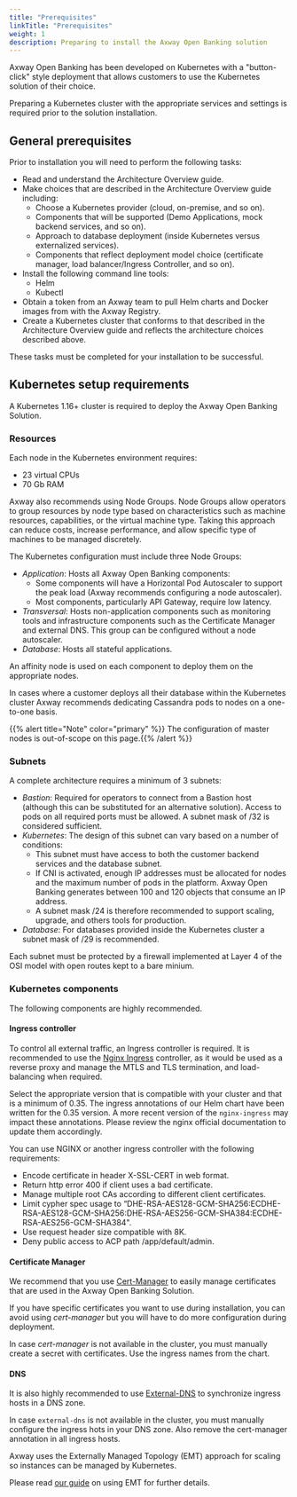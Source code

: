 ```yaml
---
title: "Prerequisites"
linkTitle: "Prerequisites"
weight: 1
description: Preparing to install the Axway Open Banking solution
---
```


Axway Open Banking has been developed on Kubernetes with a "button-click" style deployment that allows customers to use the Kubernetes solution of their choice.

Preparing a Kubernetes cluster with the appropriate services and settings is required prior to the solution installation.

## General prerequisites

Prior to installation you will need to perform the following tasks:

* Read and understand the Architecture Overview guide.
* Make choices that are described in the Architecture Overview guide including:
    * Choose a Kubernetes provider (cloud, on-premise, and so on).
    * Components that will be supported (Demo Applications, mock backend services, and so on).
    * Approach to database deployment (inside Kubernetes versus externalized services).
    * Components that reflect deployment model choice (certificate manager, load balancer/Ingress Controller, and so on).
* Install the following command line tools:
    * Helm
    * Kubectl
* Obtain a token from an Axway team to pull Helm charts and Docker images from with the Axway Registry.
* Create a Kubernetes cluster that conforms to that described in the Architecture Overview guide and reflects the architecture choices described above.

These tasks must be completed for your installation to be successful.

## Kubernetes setup requirements

A Kubernetes 1.16+ cluster is required to deploy the Axway Open Banking Solution.

### Resources

Each node in the Kubernetes environment requires:

* 23 virtual CPUs
* 70 Gb RAM

Axway also recommends using Node Groups. Node Groups allow operators to group resources by node type based on characteristics such as machine resources, capabilities, or the virtual machine type. Taking this approach can reduce costs, increase performance, and allow specific type of machines to be managed discretely.

The Kubernetes configuration must include three Node Groups:

* *Application*: Hosts all Axway Open Banking components:
    * Some components will have a Horizontal Pod Autoscaler to support the peak load (Axway recommends configuring a node autoscaler).
    * Most components, particularly API Gateway, require low latency.
* *Transversal*: Hosts non-application components such as monitoring tools and infrastructure components such as the Certificate Manager and external DNS. This group can be configured without a node autoscaler.
* *Database*: Hosts all stateful applications.

An affinity node is used on each component to deploy them on the appropriate nodes.

In cases where a customer deploys all their database within the Kubernetes cluster Axway recommends dedicating Cassandra pods to nodes on a one-to-one basis.

{{% alert title="Note" color="primary" %}} The configuration of master nodes is out-of-scope on this page.{{% /alert %}}

### Subnets

A complete architecture requires a minimum of 3 subnets:

* *Bastion*: Required for operators to connect from a Bastion host (although this can be substituted for an alternative solution). Access to pods on all required ports must be allowed. A subnet mask of /32 is considered sufficient.
* *Kubernetes*: The design of this subnet can vary based on a number of conditions:
    * This subnet must have access to both the customer backend services and the database subnet.
    * If CNI is activated, enough IP addresses must be allocated for nodes and the maximum number of pods in the platform. Axway Open Banking generates between 100 and 120 objects that consume an IP address.
    * A subnet mask /24 is therefore recommended to support scaling, upgrade, and others tools for production.
* *Database*: For databases provided inside the Kubernetes cluster a subnet mask of /29 is recommended.

Each subnet must be protected by a firewall implemented at Layer 4 of the OSI model with open routes kept to a bare minium.

### Kubernetes components

The following components are highly recommended.

#### Ingress controller

To control all external traffic, an Ingress controller is required.
It is recommended to use the [Nginx Ingress](https://github.com/kubernetes/ingress-nginx/tree/main/charts/ingress-nginx) controller, as it would be used as a reverse proxy and manage the MTLS and TLS termination, and load-balancing when required.

Select the appropriate version that is compatible with your cluster and that is a minimum of 0.35. The ingress annotations of our Helm chart have been written for the 0.35 version. A more recent version of the `nginx-ingress` may impact these  annotations. Please review the nginx official documentation to update them accordingly.

You can use NGINX or another ingress controller with the following requirements:

* Encode certificate in header X-SSL-CERT in web format.
* Return http error 400 if client uses a bad certificate.
* Manage multiple root CAs according to different client certificates.
* Limit cypher spec usage to “DHE-RSA-AES128-GCM-SHA256:ECDHE-RSA-AES128-GCM-SHA256:DHE-RSA-AES256-GCM-SHA384:ECDHE-RSA-AES256-GCM-SHA384".
* Use request header size compatible with 8K.
* Deny public access to ACP path /app/default/admin.

#### Certificate Manager

We recommend that you use [Cert-Manager](https://github.com/jetstack/cert-manager/tree/master/deploy/charts/cert-manager) to easily manage certificates that are used in the Axway Open Banking Solution.

If you have specific certificates you want to use during installation, you can avoid using *cert-manager* but you will have to do more configuration during deployment.

In case *cert-manager* is not available in the cluster, you must manually create a secret with certificates. Use the ingress names from the chart.

#### DNS

It is also highly recommended to use [External-DNS](https://github.com/bitnami/charts/tree/master/bitnami/external-dns) to synchronize ingress hosts in a DNS zone.

In case `external-dns` is not available in the cluster, you must manually configure the ingress hots in your DNS zone. Also remove the cert-manager annotation in all ingress hosts.

Axway uses the Externally Managed Topology (EMT) approach for scaling so instances can be managed by Kubernetes.

Please read [our guide](https://docs.axway.com/bundle/axway-open-docs/page/docs/apim_installation/apigw_containers/container_getstarted/index.html) on using EMT for further details.